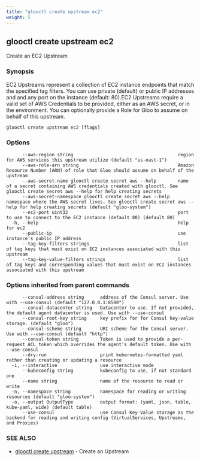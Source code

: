 ```yaml
---
title: "glooctl create upstream ec2"
weight: 5
---
```

## glooctl create upstream ec2

Create an EC2 Upstream

### Synopsis

EC2 Upstreams represent a collection of EC2 instance endpoints that match the specified tag filters. You can use private (default) or public IP addresses and and any port on the instance (default: 80).EC2 Upstreams require a valid set of AWS Credentials to be provided, either as an AWS secret, or in the environment. You can optionally provide a Role for Gloo to assume on behalf of this upstream.

```
glooctl create upstream ec2 [flags]
```

### Options

```
      --aws-region string                                       region for AWS services this upstream utilize (default "us-east-1")
      --aws-role-arn string                                     Amazon Resource Number (ARN) of role that Gloo should assume on behalf of the upstream
      --aws-secret-name glooctl create secret aws --help        name of a secret containing AWS credentials created with glooctl. See glooctl create secret aws --help for help creating secrets
      --aws-secret-namespace glooctl create secret aws --help   namespace where the AWS secret lives. See glooctl create secret aws --help for help creating secrets (default "gloo-system")
      --ec2-port uint32                                         port to use to connect to the EC2 instance (default 80) (default 80)
  -h, --help                                                    help for ec2
      --public-ip                                               use instance's public IP address
      --tag-key-filters strings                                 list of tag keys that must exist on EC2 instances associated with this upstream
      --tag-key-value-filters strings                           list of tag keys and corresponding values that must exist on EC2 instances associated with this upstream
```

### Options inherited from parent commands

```
      --consul-address string      address of the Consul server. Use with --use-consul (default "127.0.0.1:8500")
      --consul-datacenter string   Datacenter to use. If not provided, the default agent datacenter is used. Use with --use-consul
      --consul-root-key string     key prefix for for Consul key-value storage. (default "gloo")
      --consul-scheme string       URI scheme for the Consul server. Use with --use-consul (default "http")
      --consul-token string        Token is used to provide a per-request ACL token which overrides the agent's default token. Use with --use-consul
      --dry-run                    print kubernetes-formatted yaml rather than creating or updating a resource
  -i, --interactive                use interactive mode
      --kubeconfig string          kubeconfig to use, if not standard one
      --name string                name of the resource to read or write
  -n, --namespace string           namespace for reading or writing resources (default "gloo-system")
  -o, --output OutputType          output format: (yaml, json, table, kube-yaml, wide) (default table)
      --use-consul                 use Consul Key-Value storage as the backend for reading and writing config (VirtualServices, Upstreams, and Proxies)
```

### SEE ALSO

* [glooctl create upstream](../glooctl_create_upstream)	 - Create an Upstream

